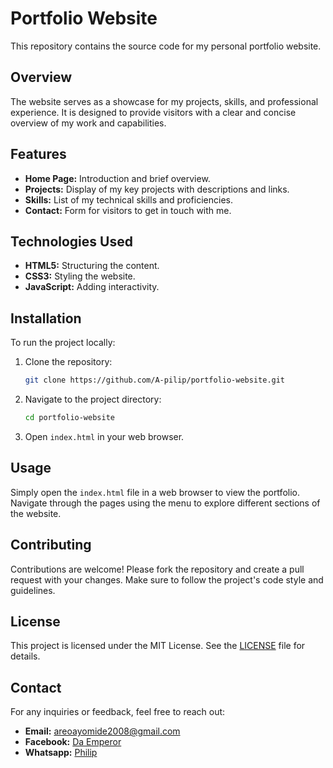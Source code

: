 # Portfolio Website

This repository contains the source code for my personal portfolio website.

## Overview

The website serves as a showcase for my projects, skills, and professional experience. It is designed to provide visitors with a clear and concise overview of my work and capabilities.

## Features

- **Home Page:** Introduction and brief overview.
- **Projects:** Display of my key projects with descriptions and links.
- **Skills:** List of my technical skills and proficiencies.
- **Contact:** Form for visitors to get in touch with me.

## Technologies Used

- **HTML5:** Structuring the content.
- **CSS3:** Styling the website.
- **JavaScript:** Adding interactivity.

## Installation

To run the project locally:

1. Clone the repository:
    ```bash
    git clone https://github.com/A-pilip/portfolio-website.git
    ```
2. Navigate to the project directory:
    ```bash
    cd portfolio-website
    ```
3. Open `index.html` in your web browser.

## Usage

Simply open the `index.html` file in a web browser to view the portfolio. Navigate through the pages using the menu to explore different sections of the website.

## Contributing

Contributions are welcome! Please fork the repository and create a pull request with your changes. Make sure to follow the project's code style and guidelines.

## License

This project is licensed under the MIT License. See the [LICENSE](LICENSE) file for details.

## Contact

For any inquiries or feedback, feel free to reach out:

- **Email:** [areoayomide2008@gmail.com](mailto:areoayomide2008@gmail.com)
- **Facebook:** [Da Emperor](https://web.facebook.com/ayo.areo.90/)
- **Whatsapp:** [Philip](https://wa.me/2349168115525)
